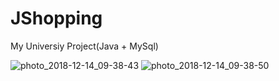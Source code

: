 # JShopping
My Universiy Project(Java + MySql)

![photo_2018-12-14_09-38-43](https://user-images.githubusercontent.com/16706911/49986178-17829580-ff84-11e8-8fe0-a1caa6a2ae0a.jpg)
![photo_2018-12-14_09-38-50](https://user-images.githubusercontent.com/16706911/49986177-16516880-ff84-11e8-8a3d-5fc60a6ffadf.jpg)

